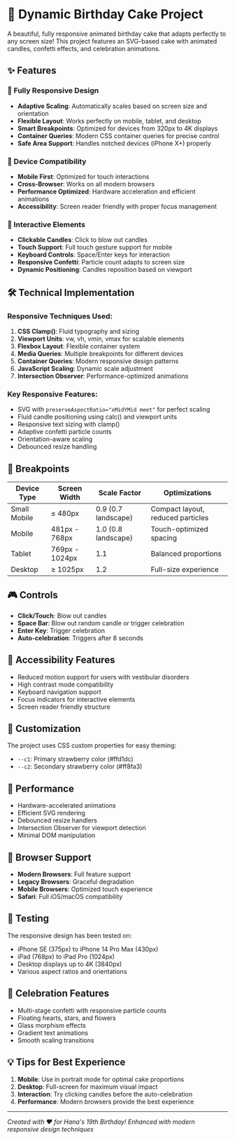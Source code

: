 # 🎂 Dynamic Birthday Cake Project

A beautiful, fully responsive animated birthday cake that adapts perfectly to any screen size! This project features an SVG-based cake with animated candles, confetti effects, and celebration animations.

## ✨ Features

### 🎯 Fully Responsive Design
- **Adaptive Scaling**: Automatically scales based on screen size and orientation
- **Flexible Layout**: Works perfectly on mobile, tablet, and desktop
- **Smart Breakpoints**: Optimized for devices from 320px to 4K displays
- **Container Queries**: Modern CSS container queries for precise control
- **Safe Area Support**: Handles notched devices (iPhone X+) properly

### 📱 Device Compatibility
- **Mobile First**: Optimized for touch interactions
- **Cross-Browser**: Works on all modern browsers
- **Performance Optimized**: Hardware acceleration and efficient animations
- **Accessibility**: Screen reader friendly with proper focus management

### 🎨 Interactive Elements
- **Clickable Candles**: Click to blow out candles
- **Touch Support**: Full touch gesture support for mobile
- **Keyboard Controls**: Space/Enter keys for interaction
- **Responsive Confetti**: Particle count adapts to screen size
- **Dynamic Positioning**: Candles reposition based on viewport

## 🛠 Technical Implementation

### Responsive Techniques Used:
1. **CSS Clamp()**: Fluid typography and sizing
2. **Viewport Units**: vw, vh, vmin, vmax for scalable elements
3. **Flexbox Layout**: Flexible container system
4. **Media Queries**: Multiple breakpoints for different devices
5. **Container Queries**: Modern responsive design patterns
6. **JavaScript Scaling**: Dynamic scale adjustment
7. **Intersection Observer**: Performance-optimized animations

### Key Responsive Features:
- SVG with `preserveAspectRatio="xMidYMid meet"` for perfect scaling
- Fluid candle positioning using calc() and viewport units
- Responsive text sizing with clamp()
- Adaptive confetti particle counts
- Orientation-aware scaling
- Debounced resize handling

## 📐 Breakpoints

| Device Type | Screen Width | Scale Factor | Optimizations |
|-------------|-------------|--------------|---------------|
| Small Mobile | ≤ 480px | 0.9 (0.7 landscape) | Compact layout, reduced particles |
| Mobile | 481px - 768px | 1.0 (0.8 landscape) | Touch-optimized spacing |
| Tablet | 769px - 1024px | 1.1 | Balanced proportions |
| Desktop | ≥ 1025px | 1.2 | Full-size experience |

## 🎮 Controls

- **Click/Touch**: Blow out candles
- **Space Bar**: Blow out random candle or trigger celebration
- **Enter Key**: Trigger celebration
- **Auto-celebration**: Triggers after 8 seconds

## 🌟 Accessibility Features

- Reduced motion support for users with vestibular disorders
- High contrast mode compatibility
- Keyboard navigation support
- Focus indicators for interactive elements
- Screen reader friendly structure

## 🎨 Customization

The project uses CSS custom properties for easy theming:
- `--c1`: Primary strawberry color (#ffd1dc)
- `--c2`: Secondary strawberry color (#ff8fa3)

## 🚀 Performance

- Hardware-accelerated animations
- Efficient SVG rendering
- Debounced resize handlers
- Intersection Observer for viewport detection
- Minimal DOM manipulation

## 🔧 Browser Support

- **Modern Browsers**: Full feature support
- **Legacy Browsers**: Graceful degradation
- **Mobile Browsers**: Optimized touch experience
- **Safari**: Full iOS/macOS compatibility

## 📱 Testing

The responsive design has been tested on:
- iPhone SE (375px) to iPhone 14 Pro Max (430px)
- iPad (768px) to iPad Pro (1024px)
- Desktop displays up to 4K (3840px)
- Various aspect ratios and orientations

## 🎉 Celebration Features

- Multi-stage confetti with responsive particle counts
- Floating hearts, stars, and flowers
- Glass morphism effects
- Gradient text animations
- Smooth scaling transitions

## 💡 Tips for Best Experience

1. **Mobile**: Use in portrait mode for optimal cake proportions
2. **Desktop**: Full-screen for maximum visual impact
3. **Interaction**: Try clicking candles before the auto-celebration
4. **Performance**: Modern browsers provide the best experience

---

*Created with ❤️ for Hana's 19th Birthday!*
*Enhanced with modern responsive design techniques*

